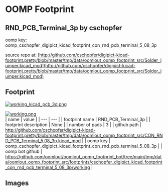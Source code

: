 # OOMP Footprint  
## RND_PCB_Terminal_3p  by cschopfer  
  
oomp key: oomp_cschopfer_digipict_kicad_footprint_con_rnd_pcb_terminal_5_08_3p  
  
source repo at: [http://github.com/cschopfer/digipict-kicad-footprint.pretty/blob/master/tmp/data/oomlout_oomp_footprint_src/Solder_jumper.kicad_mod](http://github.com/cschopfer/digipict-kicad-footprint.pretty/blob/master/tmp/data/oomlout_oomp_footprint_src/Solder_jumper.kicad_mod)  
## Footprint  
  
[![working_kicad_pcb_3d.png](working_kicad_pcb_3d_600.png)](working_kicad_pcb_3d.png)  
  
[![working.png](working_600.png)](working.png)  
| name | value | 
| --- | --- | 
| footprint name | RND_PCB_Terminal_3p | 
| footprint description | None | 
| number of pads | 3 | 
| github path | http://github.com/cschopfer/digipict-kicad-footprint.pretty/blob/master/tmp/data/oomlout_oomp_footprint_src/CON_RND_PCB_Terminal_5.08_3p.kicad_mod | 
| oomp key | oomp_cschopfer_digipict_kicad_footprint_con_rnd_pcb_terminal_5_08_3p | 
| oomp bot github | https://github.com/oomlout/oomlout_oomp_footprint_bot/tree/main/tmp/data/oomlout_oomp_footprint_src/footprints/cschopfer_digipict_kicad_footprint_con_rnd_pcb_terminal_5_08_3p/working | 
## Images  

